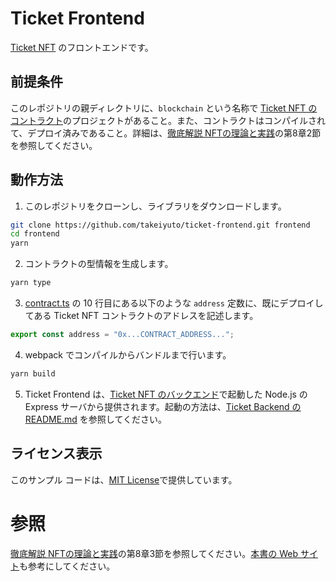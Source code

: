 # Ticket Frontend

[Ticket NFT](https://github.com/takeiyuto/tickets) のフロントエンドです。

## 前提条件

このレポジトリの親ディレクトリに、`blockchain` という名称で [Ticket NFT のコントラクト](https://github.com/takeiyuto/ticket-contract)のプロジェクトがあること。また、コントラクトはコンパイルされて、デプロイ済みであること。詳細は、[徹底解説 NFTの理論と実践](https://www.ohmsha.co.jp/book/9784274230608/)の第8章2節を参照してください。

## 動作方法

1. このレポジトリをクローンし、ライブラリをダウンロードします。
```bash
git clone https://github.com/takeiyuto/ticket-frontend.git frontend
cd frontend
yarn
```

2. コントラクトの型情報を生成します。
```bash
yarn type
```

3. [contract.ts](./src/contract.ts) の 10 行目にある以下のような `address` 定数に、既にデプロイしてある Ticket NFT コントラクトのアドレスを記述します。
```ts
export const address = "0x...CONTRACT_ADDRESS...";
```

4. webpack でコンパイルからバンドルまで行います。
```bash
yarn build
```

5. Ticket Frontend は、[Ticket NFT のバックエンド](https://github.com/takeiyuto/ticket-backend)で起動した Node.js の Express サーバから提供されます。起動の方法は、[Ticket Backend の README.md](https://github.com/takeiyuto/ticket-backend/blob/main/README.md) を参照してください。

## ライセンス表示

このサンプル コードは、[MIT License](LICENSE)で提供しています。

# 参照

[徹底解説 NFTの理論と実践](https://www.ohmsha.co.jp/book/9784274230608/)の第8章3節を参照してください。[本書の Web サイト](https://takeiyuto.github.io/nft-book)も参考にしてください。
